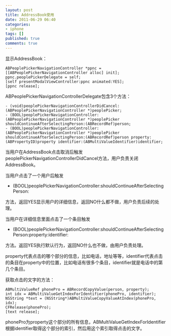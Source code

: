 ```yaml
---
layout: post
title: AddressBook使用
date: 2011-06-29 06:40
categories:
- iphone
tags: []
published: true
comments: true
---
```

显示AddressBook：

    ABPeoplePickerNavigationController *ppnc = [[ABPeoplePickerNavigationController alloc] init];
    ppnc.peoplePickerDelegate = self;
    [self presentModalViewController:ppnc animated:YES];
    [ppnc release];

ABPeoplePickerNavigationControllerDelegate包含3个方法：

    - (void)peoplePickerNavigationControllerDidCancel:(ABPeoplePickerNavigationController *)peoplePicker;
    - (BOOL)peoplePickerNavigationController:(ABPeoplePickerNavigationController *)peoplePicker shouldContinueAfterSelectingPerson:(ABRecordRef)person;
    - (BOOL)peoplePickerNavigationController:(ABPeoplePickerNavigationController *)peoplePicker shouldContinueAfterSelectingPerson:(ABRecordRef)person property:(ABPropertyID)property identifier:(ABMultiValueIdentifier)identifier;

当用户在AddressBook点击取消后触发peoplePickerNavigationControllerDidCancel方法，用户负责关闭AddressBook。

当用户点击了一个用户后触发

- (BOOL)peoplePickerNavigationController:shouldContinueAfterSelectingPerson:

方法，返回YES显示用户的详细信息，返回NO什么都不做，用户负责后续的处理。

当用户在详细信息里面点击了一个条目触发

- (BOOL)peoplePickerNavigationController:shouldContinueAfterSelectingPerson:property:identifier:

方法。返回YES执行默认行为，返回NO什么也不做，由用户负责处理。

property代表点击的哪个部分的信息，比如电话，地址等等，identifier代表点击的条目在property中的位置，比如电话有很多个条目，identifier就是电话中的第几个条目。

获取点击的文字的方法：

    ABMultiValueRef phonePro = ABRecordCopyValue(person, property);
    int idx = ABMultiValueGetIndexForIdentifier(phonePro, identifier);
    NSString *text = (NSString*)ABMultiValueCopyValueAtIndex(phonePro, idx);
    CFRelease(phonePro);
    [text release];

phonePro为property这个部分的所有信息，ABMultiValueGetIndexForIdentifier根据identifier取得这个部分的索引，然后用这个索引取得点击的文字。